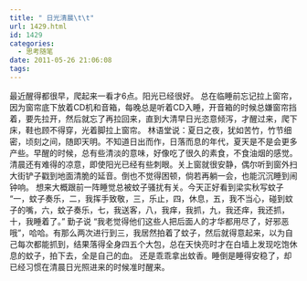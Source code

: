 ```yaml
---
title: " 日光清晨\t\t"
url: 1429.html
id: 1429
categories:
  - 思考随笔
date: 2011-05-26 21:06:08
tags:
---
```


最近醒得都很早，爬起来一看才6点。阳光已经很好。 总在临睡前忘记拉上窗帘，因为窗帘底下放着CD机和音箱，每晚总是听着CD入睡，开音箱的时候总嫌窗帘挡着，要先拉开，然后就忘了再拉回来，直到大清早日光恣意倾泻，才醒过来，爬下床，鞋也顾不得穿，光着脚拉上窗帘。 林语堂说：夏日之夜，犹如苦竹，竹节细密，顷刻之间，随即天明。不知道日出而作，日落而息的年代，夏天是不是会更多产些。早醒的时候，总有些清淡的意味，好像吃了很久的素食，不食油烟的感觉。清晨还有难得的凉意，即使阳光已经有些刺眼。关上窗就很安静，偶尔听到窗外扫大街铲子戳到地面清脆的延音。倒也不觉得困顿，倘若再躺一会，也能沉沉睡到闹钟响。 想来大概跟前一阵睡觉总被蚊子骚扰有关。今天正好看到梁实秋写蚊子 “一，蚊子奏乐，二，我挥手致敬，三，乐止，四，休息，五，我不当心，碰到蚊子的嘴，六，蚊子奏乐，七，我送客，八，我痒，我抓，九，我还痒，我还抓，十，我睡着了。” 勤子说 “我老觉得他们这些人把后面人的才华都用尽了，好邪恶哦”，哈哈。有那么两次进行到三，我居然拍着了蚊子，然后就得意起来，以为自己每次都能抓到，结果落得全身四五个大包，总在天快亮时才在白墙上发现吃饱休息的蚊子，拍下去，全是自己的血。 还是乖乖拿出蚊香。睡倒是睡得安稳了，却已经习惯在清晨日光照进来的时候准时醒来。